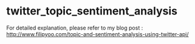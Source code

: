 # twitter_topic_sentiment_analysis
For detailed explanation, please refer to my blog post : http://www.filipyoo.com/topic-and-sentiment-analysis-using-twitter-api/
